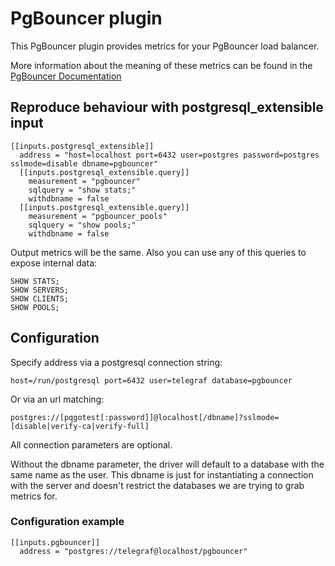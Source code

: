 # PgBouncer plugin

This PgBouncer plugin provides metrics for your PgBouncer load balancer.

More information about the meaning of these metrics can be found in the [PgBouncer Documentation](https://pgbouncer.github.io/usage.html)

## Reproduce behaviour with postgresql_extensible input

```
[[inputs.postgresql_extensible]]
  address = "host=localhost port=6432 user=postgres password=postgres sslmode=disable dbname=pgbouncer"
  [[inputs.postgresql_extensible.query]]
    measurement = "pgbouncer"
    sqlquery = "show stats;"
    withdbname = false
  [[inputs.postgresql_extensible.query]]
    measurement = "pgbouncer_pools"
    sqlquery = "show pools;"
    withdbname = false
```

Output metrics will be the same. Also you can use any of this queries to expose internal data:
```
SHOW STATS;
SHOW SERVERS;
SHOW CLIENTS;
SHOW POOLS;
```

## Configuration
Specify address via a postgresql connection string:

  `host=/run/postgresql port=6432 user=telegraf database=pgbouncer`

Or via an url matching:

  `postgres://[pqgotest[:password]]@localhost[/dbname]?sslmode=[disable|verify-ca|verify-full]`

All connection parameters are optional.

Without the dbname parameter, the driver will default to a database with the same name as the user.
This dbname is just for instantiating a connection with the server and doesn't restrict the databases we are trying to grab metrics for.

### Configuration example
```
[[inputs.pgbouncer]]
  address = "postgres://telegraf@localhost/pgbouncer"
```
